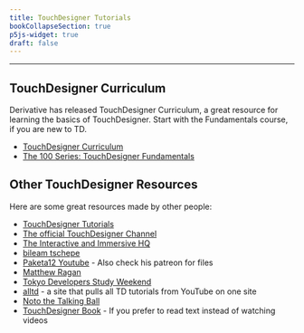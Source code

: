 ```yaml
---
title: TouchDesigner Tutorials
bookCollapseSection: true
p5js-widget: true
draft: false
---
```


---

## TouchDesigner Curriculum

Derivative has released TouchDesigner Curriculum, a great resource for learning the basics of TouchDesigner. Start with the Fundamentals course, if you are new to TD.

- [TouchDesigner Curriculum](https://learn.derivative.ca/)
- [The 100 Series: TouchDesigner Fundamentals](https://learn.derivative.ca/courses/100-fundamentals/)

## Other TouchDesigner Resources

Here are some great resources made by other people:

- [TouchDesigner Tutorials](https://derivative.ca/tutorials)
- [The official TouchDesigner Channel](https://www.youtube.com/channel/UCbgFCfj0vp-nNGQ4hT5uEAg)
- [The Interactive and Immersive HQ](https://www.youtube.com/channel/UC-9DT8kpvykuBEQ2iVatWbA)
- [bileam tschepe](https://www.youtube.com/channel/UCONptu0J1PCrW9YfBtSdqjA)
- [Paketa12 Youtube](https://www.youtube.com/@paketa12) - Also check his patreon for files
- [Matthew Ragan](https://www.youtube.com/channel/UCKAAKTI2xLNNBJRkdf8E58A)
- [Tokyo Developers Study Weekend](https://www.youtube.com/c/TDSW-online/about)
- [alltd](https://alltd.org/) - a site that pulls all TD tutorials from YouTube on one site
- [Noto the Talking Ball](https://www.youtube.com/c/NotoTheTalkingBall/videos)
- [TouchDesigner Book](https://nvoid.github.io/) - If you prefer to read text instead of watching videos
